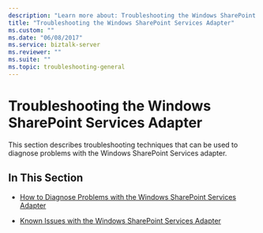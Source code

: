 ```yaml
---
description: "Learn more about: Troubleshooting the Windows SharePoint Services Adapter"
title: "Troubleshooting the Windows SharePoint Services Adapter"
ms.custom: ""
ms.date: "06/08/2017"
ms.service: biztalk-server
ms.reviewer: ""
ms.suite: ""
ms.topic: troubleshooting-general
---
```

# Troubleshooting the Windows SharePoint Services Adapter
This section describes troubleshooting techniques that can be used to diagnose problems with the Windows SharePoint Services adapter.  
  
## In This Section  
  
-   [How to Diagnose Problems with the Windows SharePoint Services Adapter](../core/how-to-diagnose-problems-with-the-windows-sharepoint-services-adapter.md)  
  
-   [Known Issues with the Windows SharePoint Services Adapter](../core/known-issues-with-the-windows-sharepoint-services-adapter.md)
